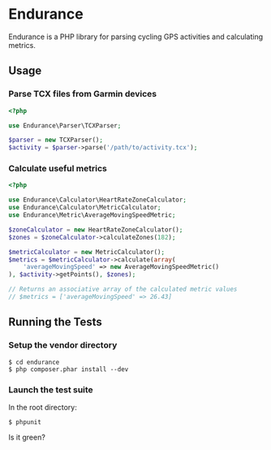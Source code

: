 Endurance
=========

Endurance is a PHP library for parsing cycling GPS activities and calculating metrics.

Usage
-----

### Parse TCX files from Garmin devices

```php
<?php

use Endurance\Parser\TCXParser;

$parser = new TCXParser();
$activity = $parser->parse('/path/to/activity.tcx');
```

### Calculate useful metrics

```php
<?php

use Endurance\Calculator\HeartRateZoneCalculator;
use Endurance\Calculator\MetricCalculator;
use Endurance\Metric\AverageMovingSpeedMetric;

$zoneCalculator = new HeartRateZoneCalculator();
$zones = $zoneCalculator->calculateZones(182);

$metricCalculator = new MetricCalculator();
$metrics = $metricCalculator->calculate(array(
    'averageMovingSpeed' => new AverageMovingSpeedMetric()
), $activity->getPoints(), $zones);

// Returns an associative array of the calculated metric values
// $metrics = ['averageMovingSpeed' => 26.43]
```

Running the Tests
-----------------

### Setup the vendor directory

    $ cd endurance
    $ php composer.phar install --dev

### Launch the test suite

In the root directory:

    $ phpunit

Is it green?

